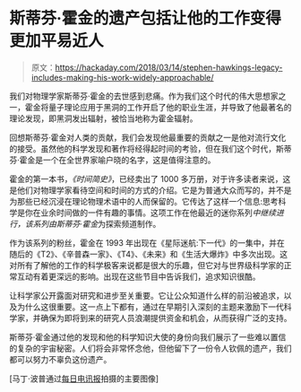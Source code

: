 # 斯蒂芬·霍金的遗产包括让他的工作变得更加平易近人

> 原文：<https://hackaday.com/2018/03/14/stephen-hawkings-legacy-includes-making-his-work-widely-approachable/>

我们对物理学家斯蒂芬·霍金的去世感到悲痛。作为我们这个时代的伟大思想家之一，霍金将量子理论应用于黑洞的工作开启了他的职业生涯，并导致了他最著名的理论发现，即黑洞发出辐射，被恰当地称为霍金辐射。

回想斯蒂芬·霍金对人类的贡献，我们会发现他最重要的贡献之一是他对流行文化的接受。虽然他的科学发现和著作将经得起时间的考验，但在我们这个时代，斯蒂芬·霍金是一个在全世界家喻户晓的名字，这是值得注意的。

霍金的第一本书，*《时间简史》*，已经卖出了 1000 多万册，对于许多读者来说，这是他们对物理学家看待空间和时间的方式的介绍。它是为普通大众而写的，并不是为那些已经沉浸在理论物理术语中的人而保留的。它传达了这样一个信息:思考科学是你在业余时间做的一件有趣的事情。这项工作在他最近的迷你系列*中继续进行，该系列由斯蒂芬·霍金*为探索频道制作。

作为该系列的粉丝，霍金在 1993 年出现在《星际迷航:下一代》的一集中，并在随后的《T2》、《辛普森一家》、《T4》、《未来》和《生活大爆炸》中多次出现。这对所有了解他的工作的科学极客来说都是很大的乐趣，但它对与世界级科学家的正常互动有着更深远的影响。出现在这些节目中告诉我们，追求知识很酷。

让科学家公开露面对研究和进步至关重要。它让公众知道什么样的前沿被追求，以及为什么这很重要。这一点上下都有，通过在早期引入深刻的主题来激励下一代科学家，并确保为即将到来的研究人员浪潮提供资金和机会，从而获得广泛的支持。

斯蒂芬·霍金通过他的发现和他的科学知识大使的身份向我们展示了一些难以置信的复杂的宇宙秘密。人们将会非常怀念他，但他留下了一份令人钦佩的遗产，我们都可以努力不辜负这份遗产。

[马丁·波普通过[每日电讯报](https://www.telegraph.co.uk/news/picturegalleries/uknews/5189606/Professor-Stephen-Hawking-in-pictures.html?image=7)拍摄的主要图像]